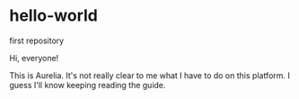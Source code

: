 # hello-world
first repository

Hi, everyone!

This is Aurelia. It's not really clear to me what I have to do on this platform. I guess I'll know keeping reading the guide.
